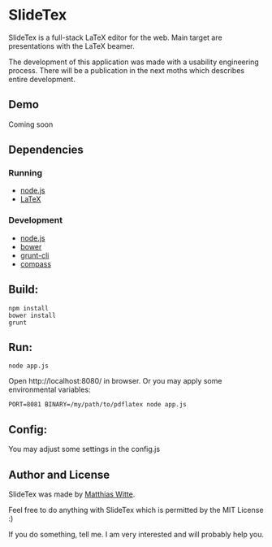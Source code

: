 # SlideTex
SlideTex is a full-stack LaTeX editor for the web. Main target are presentations
with the LaTeX beamer.

The development of this application was made with a usability engineering process.
There will be a publication in the next moths which describes entire development.

## Demo
Coming soon
## Dependencies
### Running
- [node.js](http://nodejs.org/)
- [LaTeX](http://www.latex-project.org/)

### Development
- [node.js](http://nodejs.org/)
- [bower](http://bower.io/)
- [grunt-cli](http://gruntjs.com/)
- [compass](http://compass-style.org/)

## Build:
```
npm install
bower install
grunt
```

## Run:
```
node app.js
```

Open http://localhost:8080/ in browser. Or you may apply some environmental variables:

```
PORT=8081 BINARY=/my/path/to/pdflatex node app.js
```

## Config:
You may adjust some settings in the config.js

## Author and License
SlideTex was made by [Matthias Witte](http://matthias-witte.net/).

Feel free to do anything with SlideTex which is permitted by the MIT License :)

If you do something, tell me. I am very interested and will probably help you.

